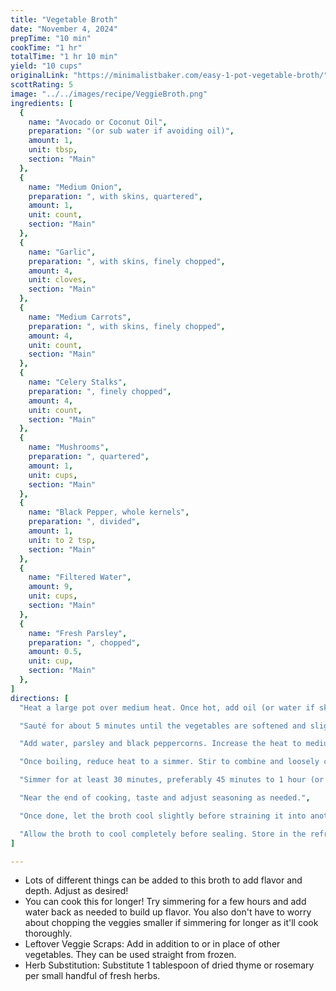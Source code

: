 ```yaml
---
title: "Vegetable Broth"
date: "November 4, 2024"
prepTime: "10 min"
cookTime: "1 hr"
totalTime: "1 hr 10 min"
yield: "10 cups"
originalLink: "https://minimalistbaker.com/easy-1-pot-vegetable-broth/"
scottRating: 5
image: "../../images/recipe/VeggieBroth.png"
ingredients: [
  {
    name: "Avocado or Coconut Oil",
    preparation: "(or sub water if avoiding oil)",
    amount: 1,
    unit: tbsp,
    section: "Main"
  },
  {
    name: "Medium Onion",
    preparation: ", with skins, quartered",
    amount: 1,
    unit: count,
    section: "Main"
  },
  {
    name: "Garlic",
    preparation: ", with skins, finely chopped",
    amount: 4,
    unit: cloves,
    section: "Main"
  },
  {
    name: "Medium Carrots",
    preparation: ", with skins, finely chopped",
    amount: 4,
    unit: count,
    section: "Main"
  },
  {
    name: "Celery Stalks",
    preparation: ", finely chopped",
    amount: 4,
    unit: count,
    section: "Main"
  },
  {
    name: "Mushrooms",
    preparation: ", quartered",
    amount: 1,
    unit: cups,
    section: "Main"
  },
  {
    name: "Black Pepper, whole kernels",
    preparation: ", divided",
    amount: 1,
    unit: to 2 tsp,
    section: "Main"
  },
  {
    name: "Filtered Water",
    amount: 9,
    unit: cups,
    section: "Main"
  },
  {
    name: "Fresh Parsley",
    preparation: ", chopped",
    amount: 0.5,
    unit: cup,
    section: "Main"
  },
]
directions: [
  "Heat a large pot over medium heat. Once hot, add oil (or water if skipping sautee), then add onion, garlic, carrots, mushrooms, and celery. (optional step, adds more depth)",

  "Sauté for about 5 minutes until the vegetables are softened and slightly browned, stirring frequently.",

  "Add water, parsley and black peppercorns. Increase the heat to medium-high until the mixture comes to a boil.",

  "Once boiling, reduce heat to a simmer. Stir to combine and loosely cover the pot with the lid slightly cracked.",

  "Simmer for at least 30 minutes, preferably 45 minutes to 1 hour (or up to 3 hours), for deeper flavor.",

  "Near the end of cooking, taste and adjust seasoning as needed.",

  "Once done, let the broth cool slightly before straining it into another pot to avoid burning yourself. Discard the solids and divide the broth between storage containers.",

  "Allow the broth to cool completely before sealing. Store in the refrigerator for up to 1 week or deep freeze indefinitely"
]

---
```

- Lots of different things can be added to this broth to add flavor and depth. Adjust as desired!
- You can cook this for longer! Try simmering for a few hours and add water back as needed to build up flavor. You also don't have to worry about chopping the veggies smaller if simmering for longer as it'll cook thoroughly. 
- Leftover Veggie Scraps: Add in addition to or in place of other vegetables. They can be used straight from frozen.
- Herb Substitution: Substitute 1 tablespoon of dried thyme or rosemary per small handful of fresh herbs.
